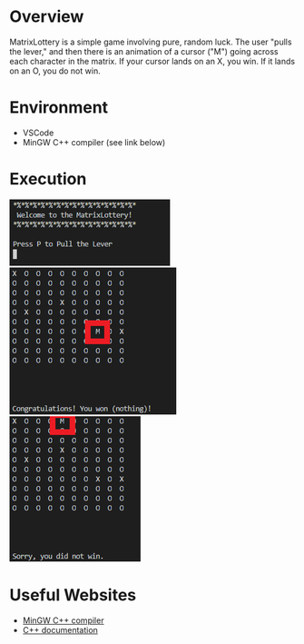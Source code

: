 # Overview
MatrixLottery is a simple game involving pure, random luck. The user "pulls the lever," and then there is an animation of a cursor ("M") going across each character in the matrix. If your cursor lands on an X, you win. If it lands on an O, you do not win.

# Environment
* VSCode
* MinGW C++ compiler (see link below)

# Execution

![welcome screen](ss1.png) 
![you won the lottery](ss2.png) 
![you did not win the lottery](ss3.png) 


# Useful Websites
* [MinGW C++ compiler](http://www.mingw.org/wiki/Install_MinGW)
* [C++ documentation](http://www.cplusplus.com/)
